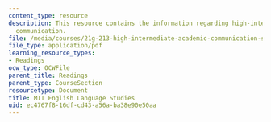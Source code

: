 ```yaml
---
content_type: resource
description: This resource contains the information regarding high-intermediate academic
  communication.
file: /media/courses/21g-213-high-intermediate-academic-communication-spring-2004/ec4767f816dfcd43a56aba38e90e50aa_MIT21G_213S04_comma_rules.pdf
file_type: application/pdf
learning_resource_types:
- Readings
ocw_type: OCWFile
parent_title: Readings
parent_type: CourseSection
resourcetype: Document
title: MIT English Language Studies
uid: ec4767f8-16df-cd43-a56a-ba38e90e50aa
---
```

